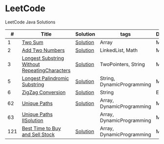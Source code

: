 LeetCode
========

LeetCode Java Solutions

| # | Title | Solution | tags | Difficulty |
|---| ----- | -------- | ---------- | ------------ |
|1|[Two Sum](https://oj.leetcode.com/problems/two-sum/)|[Solution](https://github.com/BranY/myPratice/blob/master/LeetCode/java/Array/Solution1.java)| Array|Medium|
|2|[Add Two Numbers](https://oj.leetcode.com/problems/add-two-numbers/)|[Solution](https://github.com/BranY/myPratice/blob/master/LeetCode/java/LinkedList/Solution2.java)|LinkedList, Math|Medium|
|3|[Longest Substring Without RepeatingCharacters](https://oj.leetcode.com/problems/longest-substring-without-repeating-characters/)|[Solution](https://github.com/BranY/myPratice/blob/master/LeetCode/java/String/Solution3.java)|TwoPointers, String|Medium|
|5|[Longest Palindromic Substring](https://oj.leetcode.com/problems/longest-palindromic-substring/)|[Solution](https://github.com/BranY/myPratice/blob/master/LeetCode/java/String/Solution5.java)|String, DynamicProgramming|Medium|
|6| [ZigZag Conversion](https://leetcode.com/problems/zigzag-conversion/)|[Solution](https://github.com/BranY/myPratice/blob/master/LeetCode/java/String/Solution6.java)|String|Easy|
|62|[Unique Paths](https://oj.leetcode.com/problems/unique-paths/)|[Solution](https://github.com/BranY/myPratice/blob/master/LeetCode/java/DynimicProgramming/Solution62.java)|Array, DynamicProgramming|Medium|
|63|[Unique Paths II](https://oj.leetcode.com/problems/unique-paths-ii/)[Solution](https://github.com/BranY/myPratice/blob/master/LeetCode/java/DynimicProgramming/Solution63.java)||Array, DynamicProgramming|Medium|
|121|[Best Time to Buy and Sell Stock](https://leetcode.com/problems/best-time-to-buy-and-sell-stock/)|[Solution](https://github.com/BranY/myPratice/blob/master/LeetCode/java/DynimicProgramming/Solution121.java)|Array, DynamicProgramming|Medium|

